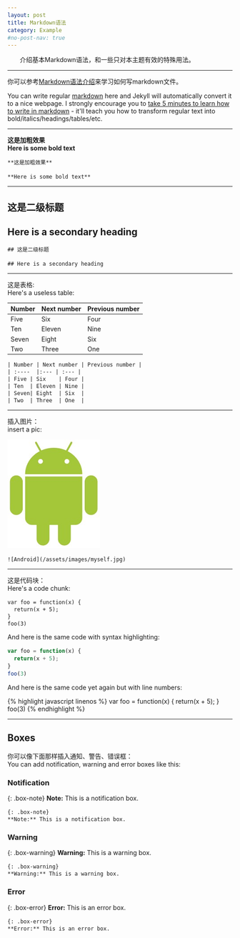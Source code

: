 ```yaml
---
layout: post
title: Markdown语法
category: Example
#no-post-nav: true
---
```


&#160; &#160; &#160; &#160;介绍基本Markdown语法，和一些只对本主题有效的特殊用法。  

---
你可以参考[Markdown语法介绍](http://www.markdown.cn/)来学习如何写markdown文件。

You can write regular [markdown](http://markdowntutorial.com/) here and Jekyll will automatically convert it to a nice webpage.  I strongly encourage you to [take 5 minutes to learn how to write in markdown](http://markdowntutorial.com/) - it'll teach you how to transform regular text into bold/italics/headings/tables/etc.

---
**这是加粗效果**  
**Here is some bold text**
```
**这是加粗效果**

**Here is some bold text**
```
---
## 这是二级标题

## Here is a secondary heading

```
## 这是二级标题

## Here is a secondary heading
```
---
这是表格:  
Here's a useless table:

| Number | Next number | Previous number |
| :----  |:--- | :--- |
| Five | Six    | Four |
| Ten  | Eleven | Nine |
| Seven| Eight  | Six  |
| Two  | Three  | One  |
```
| Number | Next number | Previous number |
| :----  |:--- | :--- |
| Five | Six    | Four |
| Ten  | Eleven | Nine |
| Seven| Eight  | Six  |
| Two  | Three  | One  |
```
---
插入图片：  
insert a pic:

![Android](/assets/images/myself.jpg)
```
![Android](/assets/images/myself.jpg)
```
---
这是代码块：  
Here's a code chunk:

~~~
var foo = function(x) {
  return(x + 5);
}
foo(3)
~~~

And here is the same code with syntax highlighting:

```javascript
var foo = function(x) {
  return(x + 5);
}
foo(3)
```

And here is the same code yet again but with line numbers:

{% highlight javascript linenos %}
var foo = function(x) {
  return(x + 5);
}
foo(3)
{% endhighlight %}

---

## Boxes

你可以像下面那样插入通知、警告、错误框：  
You can add notification, warning and error boxes like this:

### Notification

{: .box-note}
**Note:** This is a notification box.

```
{: .box-note}
**Note:** This is a notification box.
```

### Warning

{: .box-warning}
**Warning:** This is a warning box.

```
{: .box-warning}
**Warning:** This is a warning box.
```

### Error

{: .box-error}
**Error:** This is an error box.

```
{: .box-error}
**Error:** This is an error box.
```

